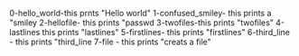 0-hello_world-this prnts "Hello world"
1-confused_smiley- this prints a "smiley
2-hellofile- this prints "passwd
3-twofiles-this prints "twofiles"
4-lastlines this prints "lastlines"
5-firstlines- this prints "firstlines"
6-third_line - this prints "third_line
7-file - this prints "creats a file"
